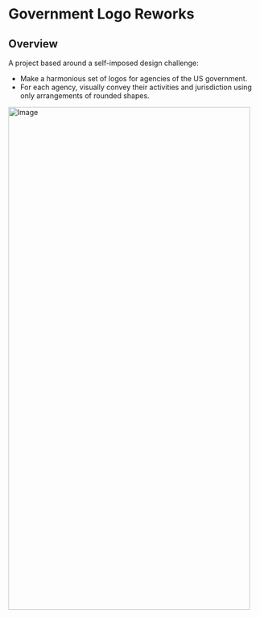 # Government Logo Reworks

## Overview
A project based around a self-imposed design challenge:
- Make a harmonious set of logos for agencies of the US government.
- For each agency, visually convey their activities and jurisdiction using only arrangements of rounded shapes.


<img width="480" height="1000" alt="Image" src="https://github.com/user-attachments/assets/2de5fb62-b829-4094-a8ac-dd3b94899de6" />


